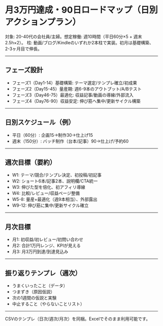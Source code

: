 # 月3万円達成・90日ロードマップ（日別アクションプラン）

対象: 20-40代の会社員/主婦。想定稼働: 週10時間（平日60分×5 + 週末2.5h×2）。
柱: 動画/ブログ/Kindleのいずれか2本柱で実装。初月は基礎構築、2-3ヶ月目で伸長。

---

## フェーズ設計
- フェーズ1（Day1-14）基礎構築: テーマ選定/テンプレ確立/初成果
- フェーズ2（Day15-45）量産期: 週6-9本のアウトプット/A/Bテスト
- フェーズ3（Day46-75）最適化: 収益記事/動画の導線/外部流入
- フェーズ4（Day76-90）収益安定: 伸び筋へ集中/更新サイクル構築

---

## 日別スケジュール（例）
- 平日（60分）: 企画15→制作30→仕上げ15
- 週末（150分）: バッチ制作（台本/記事）90→仕上げ/予約60

---

## 週次目標（要約）
- W1: テーマ/競合/テンプレ決定、初投稿/初記事
- W2: ショート6本/記事2本、説明欄/CTA統一
- W3: 伸びた型を倍化、初アフィリ導線
- W4: 比較/レビュー/収益ページ整備
- W5-8: 量産+最適化（週9本相当）、外部露出
- W9-12: 伸び筋に集中/更新サイクル確立

---

## 月次目標
- 月1: 初収益/初レビュー/初問い合わせ
- 月2: 合計1万円レンジ、KPIが見える
- 月3: 月3万円到達/到達見込み

---

## 振り返りテンプレ（週次）
- うまくいったこと（データ）
- つまずき（原因仮説）
- 次の1週間の仮説と実験
- 中止すること（やらないことリスト）

---

CSVのテンプレ（日次/週次/月次）を同梱。Excelでそのまま利用可能です。
